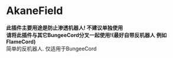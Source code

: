 # AkaneField

**此插件主要用途是防止渗透机器人! 不建议单独使用**  
**请将此插件与其它BungeeCord分叉一起使用!(最好自带反机器人 例如FlameCord)**  
简单的反机器人. 仅适用于BungeeCord
